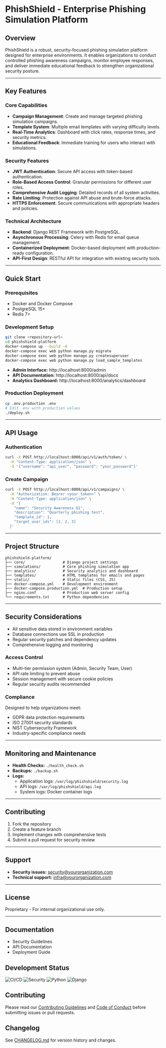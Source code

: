 # PhishShield - Enterprise Phishing Simulation Platform

## Overview

PhishShield is a robust, security-focused phishing simulation platform designed for enterprise environments. It enables organizations to conduct controlled phishing awareness campaigns, monitor employee responses, and deliver immediate educational feedback to strengthen organizational security posture.

---

## Key Features

### Core Capabilities
- **Campaign Management**: Create and manage targeted phishing simulation campaigns.
- **Template System**: Multiple email templates with varying difficulty levels.
- **Real-Time Analytics**: Dashboard with click rates, response times, and security metrics.
- **Educational Feedback**: Immediate training for users who interact with simulations.

### Security Features
- **JWT Authentication**: Secure API access with token-based authentication.
- **Role-Based Access Control**: Granular permissions for different user roles.
- **Comprehensive Audit Logging**: Detailed records of all system activities.
- **Rate Limiting**: Protection against API abuse and brute-force attacks.
- **HTTPS Enforcement**: Secure communications with appropriate headers and policies.

### Technical Architecture
- **Backend**: Django REST Framework with PostgreSQL.
- **Asynchronous Processing**: Celery with Redis for email queue management.
- **Containerized Deployment**: Docker-based deployment with production-ready configuration.
- **API-First Design**: RESTful API for integration with existing security tools.

---

## Quick Start

### Prerequisites
- Docker and Docker Compose
- PostgreSQL 15+
- Redis 7+

### Development Setup

```bash
git clone <repository-url>
cd phishshield-platform
docker-compose up --build -d
docker-compose exec web python manage.py migrate
docker-compose exec web python manage.py createsuperuser
docker-compose exec web python manage.py load_sample_templates
```

- **Admin Interface:** http://localhost:8000/admin  
- **API Documentation:** http://localhost:8000/api/docs  
- **Analytics Dashboard:** http://localhost:8000/analytics/dashboard

### Production Deployment

```bash
cp .env.production .env
# Edit .env with production values
./deploy.sh
```

---

## API Usage

### Authentication

```bash
curl -X POST http://localhost:8000/api/v1/auth/token/ \
  -H "Content-Type: application/json" \
  -d '{"username": "api_user", "password": "your_password"}'
```

### Create Campaign

```bash
curl -X POST http://localhost:8000/api/v1/campaigns/ \
  -H "Authorization: Bearer <your_token>" \
  -H "Content-Type: application/json" \
  -d '{
    "name": "Security Awareness Q1",
    "description": "Quarterly phishing test",
    "template_id": 1,
    "target_user_ids": [1, 2, 3]
  }'
```

---

## Project Structure

```
phishshield-platform/
├── core/                 # Django project settings
├── simulations/          # Core phishing simulation app
├── analytics/            # Security analytics and dashboard
├── templates/            # HTML templates for emails and pages
├── static/               # Static files (CSS, JS)
├── docker-compose.yml    # Development environment
├── docker-compose.production.yml  # Production setup
├── nginx.conf            # Production web server config
└── requirements.txt      # Python dependencies
```

---

## Security Considerations

- All sensitive data stored in environment variables
- Database connections use SSL in production
- Regular security patches and dependency updates
- Comprehensive logging and monitoring

### Access Control

- Multi-tier permission system (Admin, Security Team, User)
- API rate limiting to prevent abuse
- Session management with secure cookie policies
- Regular security audits recommended

### Compliance

Designed to help organizations meet:
- GDPR data protection requirements
- ISO 27001 security standards
- NIST Cybersecurity Framework
- Industry-specific compliance needs

---

## Monitoring and Maintenance

- **Health Checks:** `./health_check.sh`
- **Backups:** `./backup.sh`
- **Logs:**  
  - Application logs: `/var/log/phishshield/security.log`  
  - API logs: `/var/log/phishshield/api.log`  
  - System logs: Docker container logs

---

## Contributing

1. Fork the repository
2. Create a feature branch
3. Implement changes with comprehensive tests
4. Submit a pull request for security review

---

## Support

- **Security issues:** security@yourorganization.com
- **Technical support:** infra@yourorganization.com

---

## License

Proprietary - For internal organizational use only.

---

## Documentation

- Security Guidelines
- API Documentation
- Deployment Guide
## Development Status

![CI/CD](https://github.com/your-username/phishshield-platform/workflows/CI/CD%20Pipeline/badge.svg)
![Security](https://img.shields.io/badge/Security-Level%20A-green)
![Python](https://img.shields.io/badge/Python-3.11-blue)
![Django](https://img.shields.io/badge/Django-4.2-green)

## Contributing

Please read our [Contributing Guidelines](CONTRIBUTING.md) and [Code of Conduct](CODE_OF_CONDUCT.md) before submitting issues or pull requests.

## Changelog

See [CHANGELOG.md](CHANGELOG.md) for version history and changes.
